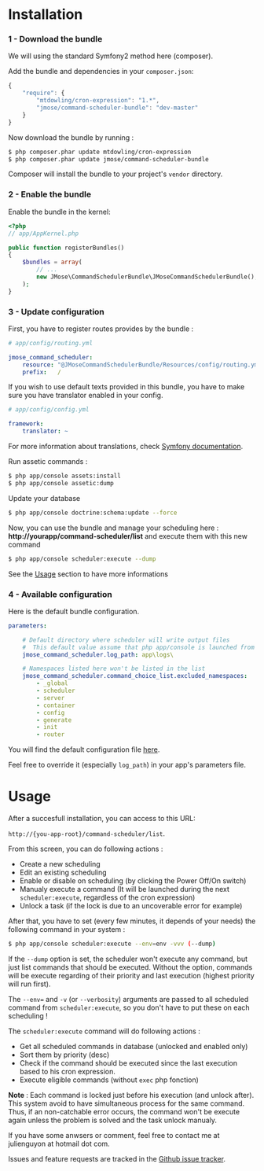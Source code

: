  
Installation
============


### 1 - Download the bundle
We will using the standard Symfony2 method here (composer).

Add the bundle and dependencies in  your `composer.json`:

```js
{
    "require": {
        "mtdowling/cron-expression": "1.*",
        "jmose/command-scheduler-bundle": "dev-master"
    }
}
```

Now download the bundle by running : 
``` bash
$ php composer.phar update mtdowling/cron-expression
$ php composer.phar update jmose/command-scheduler-bundle
```

Composer will install the bundle to your project's `vendor` directory.


### 2 - Enable the bundle

Enable the bundle in the kernel:

``` php
<?php
// app/AppKernel.php

public function registerBundles()
{
    $bundles = array(
        // ...
        new JMose\CommandSchedulerBundle\JMoseCommandSchedulerBundle(),
    );
}
```

### 3 - Update configuration

First, you have to register routes provides by the bundle :  
```yaml
# app/config/routing.yml

jmose_command_scheduler:
    resource: "@JMoseCommandSchedulerBundle/Resources/config/routing.yml"
    prefix:   /
```

If you wish to use default texts provided in this bundle, you have to make
sure you have translator enabled in your config.

``` yaml
# app/config/config.yml

framework:
    translator: ~
```

For more information about translations, check [Symfony documentation](http://symfony.com/doc/current/book/translation.html).

Run assetic commands : 
``` bash
$ php app/console assets:install
$ php app/console assetic:dump
```

Update your database 
``` bash
$ php app/console doctrine:schema:update --force
```


Now, you can use the bundle and manage your scheduling here : **http://yourapp/command-scheduler/list** and execute them with this new command
``` bash
$ php app/console scheduler:execute --dump
```

See the [Usage](https://github.com/J-Mose/CommandSchedulerBundle/blob/master/Resources/doc/index.md#usage) section to have more informations


### 4 - Available configuration

Here is the default bundle configuration.

```yaml
parameters:

    # Default directory where scheduler will write output files
    #  This default value assume that php app/console is launched from project's root and that the directory is writable
    jmose_command_scheduler.log_path: app\logs\

    # Namespaces listed here won't be listed in the list
    jmose_command_scheduler.command_choice_list.excluded_namespaces:
        - _global
        - scheduler
        - server
        - container
        - config
        - generate
        - init
        - router
```

You will find the default configuration file  [here](https://github.com/J-Mose/CommandSchedulerBundle/blob/master/Resources/config/services.yml). 

Feel free to override it (especially `log_path`) in your app's parameters file.


 
Usage
============

After a succesfull installation, you can access to this URL: 

`http://{you-app-root}/command-scheduler/list`. 

From this screen, you can do following actions : 
  - Create a new scheduling
  - Edit an existing scheduling
  - Enable or disable on scheduling (by clicking the Power Off/On switch)
  - Manualy execute a command (It will be launched during the next `scheduler:execute`, regardless of the cron expression)
  - Unlock a task (if the lock is due to an uncoverable error for example)

After that, you have to set (every few minutes, it depends of your needs) the following command in your system : 
``` bash
$ php app/console scheduler:execute --env=env -vvv (--dump)
```

If the `--dump` option is set, the scheduler won't execute any command, but just list commands that should be executed.
Without the option, commands will be execute regarding of their priority and last execution (highest priority will run first).

The `--env=` and `-v` (or `--verbosity`) arguments are passed to all scheduled command from `scheduler:execute`, so you don't have to put these on each scheduling !

The `scheduler:execute` command will do following actions : 
  - Get all scheduled commands in database (unlocked and enabled only)
  - Sort them by priority (desc)
  - Check if the command should be executed since the last execution based to his cron expression.
  - Execute eligible commands (without `exec` php fonction)
 
  
**Note** : Each command is locked just before his execution (and unlock after). 
This system avoid to have simultaneous process for the same command. 
Thus, if an non-catchable error occurs, the command won't be execute again unless the problem is solved and the task unlock manualy.

If you have some anwsers or comment, feel free to contact me at julienguyon at hotmail dot com.

Issues and feature requests are tracked in the [Github issue tracker](https://github.com/J-Mose/CommandSchedulerBundle/issues).
